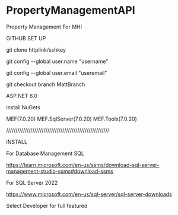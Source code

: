 # PropertyManagementAPI
Property Management For MHI


GITHUB SET UP

git clone httplink/sshkey

git config --global user.name "username"

git config --global user.email "useremail"


git checkout branch MattBranch


ASP.NET 6.0

install NuGets

MEF(7.0.20)
MEF.SqlServer(7.0.20)
MEF.Tools(7.0.20)



///////////////////////////////////////////////////////

INSTALL 

For Database Management SQL

https://learn.microsoft.com/en-us/ssms/download-sql-server-management-studio-ssms#download-ssms

For SQL Server 2022

https://www.microsoft.com/en-us/sql-server/sql-server-downloads

Select Developer for full featured


